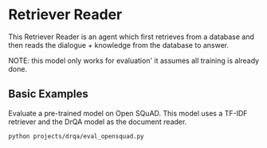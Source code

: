 # Retriever Reader
This Retriever Reader is an agent which first retrieves from a database and then reads the dialogue + knowledge
from the database to answer.

NOTE: this model only works for evaluation' it assumes all training is already done.

## Basic Examples
Evaluate a pre-trained model on Open SQuAD. This model uses a TF-IDF retriever and the DrQA model as the document reader.
```bash
python projects/drqa/eval_opensquad.py
```
